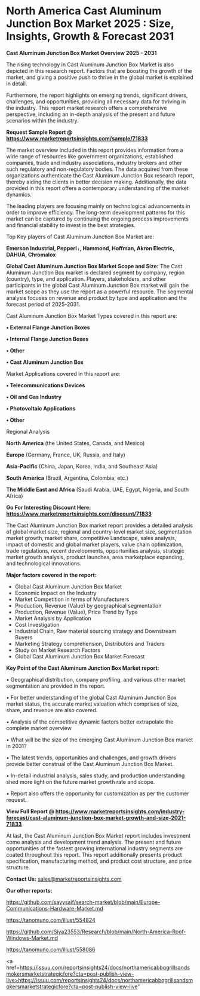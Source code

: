 # North America Cast Aluminum Junction Box Market 2025 : Size, Insights, Growth & Forecast 2031

<Strong> Cast Aluminum Junction Box Market Overview 2025 - 2031</strong>

The rising technology in Cast Aluminum Junction Box Market is also depicted in this research report. Factors that are boosting the growth of the market, and giving a positive push to thrive in the global market is explained in detail.

Furthermore, the report highlights on emerging trends, significant drivers, challenges, and opportunities, providing all necessary data for thriving in the industry. This report market research offers a comprehensive perspective, including an in-depth analysis of the present and future scenarios within the industry.

<strong>Request Sample Report @ <a href=https://www.marketreportsinsights.com/sample/71833>https://www.marketreportsinsights.com/sample/71833</a></strong>

The market overview included in this report provides information from a wide range of resources like government organizations, established companies, trade and industry associations, industry brokers and other such regulatory and non-regulatory bodies. The data acquired from these organizations authenticate the Cast Aluminum Junction Box research report, thereby aiding the clients in better decision making. Additionally, the data provided in this report offers a contemporary understanding of the market dynamics.

The leading players are focusing mainly on technological advancements in order to improve efficiency. The long-term development patterns for this market can be captured by continuing the ongoing process improvements and financial stability to invest in the best strategies.

Top Key players of Cast Aluminum Junction Box Market are:

<strong>Emerson Industrial, Pepperlᛧ, Hammond, Hoffman, Akron Electric, DAHUA, Chromalox</strong>

<strong><b>Global Cast Aluminum Junction Box Market Scope and Size:</b></strong>
The Cast Aluminum Junction Box market is declared segment by company, region (country), type, and application. Players, stakeholders, and other participants in the global Cast Aluminum Junction Box market will gain the market scope as they use the report as a powerful resource. The segmental analysis focuses on revenue and product by type and application and the forecast period of 2025-2031.

Cast Aluminum Junction Box Market Types covered in this report are:

<strong>• External Flange Junction Boxes

• Internal Flange Junction Boxes

• Other

• Cast Aluminum Junction Box</strong>

Market Applications covered in this report are:

<strong>• Telecommunications Devices

• Oil and Gas Industry

• Photovoltaic Applications

• Other</strong> 

Regional Analysis

<strong>North America</strong> (the United States, Canada, and Mexico)

<strong>Europe</strong> (Germany, France, UK, Russia, and Italy)

<strong>Asia-Pacific</strong> (China, Japan, Korea, India, and Southeast Asia)

<strong>South America</strong> (Brazil, Argentina, Colombia, etc.)

<strong>The Middle East and Africa</strong> (Saudi Arabia, UAE, Egypt, Nigeria, and South Africa)

<strong>Go For Interesting Discount Here: <a href=https://www.marketreportsinsights.com/discount/71833>https://www.marketreportsinsights.com/discount/71833</a></strong>

The Cast Aluminum Junction Box market report provides a detailed analysis of global market size, regional and country-level market size, segmentation market growth, market share, competitive Landscape, sales analysis, impact of domestic and global market players, value chain optimization, trade regulations, recent developments, opportunities analysis, strategic market growth analysis, product launches, area marketplace expanding, and technological innovations.

<strong><b>Major factors covered in the report:</b></strong>
<ul>
  <li>Global Cast Aluminum Junction Box Market </li>
  <li>Economic Impact on the Industry</li>
  <li>Market Competition in terms of Manufacturers</li>
  <li>Production, Revenue (Value) by geographical segmentation</li>
  <li>Production, Revenue (Value), Price Trend by Type</li>
  <li>Market Analysis by Application</li>
  <li>Cost Investigation</li>
  <li>Industrial Chain, Raw material sourcing strategy and Downstream Buyers</li>
  <li>Marketing Strategy comprehension, Distributors and Traders</li>
  <li>Study on Market Research Factors</li>
  <li>Global Cast Aluminum Junction Box Market Forecast</li>
</ul>

<strong><b>Key Point of the Cast Aluminum Junction Box Market report:</b></strong>

• Geographical distribution, company profiling, and various other market segmentation are provided in the report.

• For better understanding of the global Cast Aluminum Junction Box market status, the accurate market valuation which comprises of size, share, and revenue are also covered.

• Analysis of the competitive dynamic factors better extrapolate the complete market overview

• What will be the size of the emerging Cast Aluminum Junction Box market in 2031?

• The latest trends, opportunities and challenges, and growth drivers provide better construal of the Cast Aluminum Junction Box Market.

• In-detail industrial analysis, sales study, and production understanding shed more light on the future market growth rate and scope.

• Report also offers the opportunity for customization as per the customer request.

<strong><b>View Full Report @ <a href=https://www.marketreportsinsights.com/industry-forecast/cast-aluminum-junction-box-market-growth-and-size-2021-71833>https://www.marketreportsinsights.com/industry-forecast/cast-aluminum-junction-box-market-growth-and-size-2021-71833</a></b></strong>


At last, the Cast Aluminum Junction Box Market report includes investment come analysis and development trend analysis. The present and future opportunities of the fastest growing international industry segments are coated throughout this report. This report additionally presents product specification, manufacturing method, and product cost structure, and price structure.

<strong>Contact Us:</strong>
sales@marketreportsinsights.com

<strong>Our other reports:</strong>

<a href=https://github.com/sayysaif/search-market/blob/main/Europe-Communications-Hardware-Market.md>https://github.com/sayysaif/search-market/blob/main/Europe-Communications-Hardware-Market.md</a>

<a href=https://tanomuno.com/illust/554824>https://tanomuno.com/illust/554824</a>

<a href=https://github.com/Siya23553/Research/blob/main/North-America-Roof-Windows-Market.md>https://github.com/Siya23553/Research/blob/main/North-America-Roof-Windows-Market.md</a>

<a href=https://tanomuno.com/illust/558086>https://tanomuno.com/illust/558086</a>

<a href=https://issuu.com/reportsinsights24/docs/northamericabbqgrillsandsmokersmarketstrategicfore?cta=post-publish-view-live>https://issuu.com/reportsinsights24/docs/northamericabbqgrillsandsmokersmarketstrategicfore?cta=post-publish-view-live</a>"
